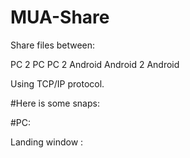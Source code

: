 # MUA-Share


Share files between:

PC 2 PC
PC 2 Android 
Android 2 Android

Using TCP/IP protocol.

#Here is some snaps:

#PC:

Landing window :
